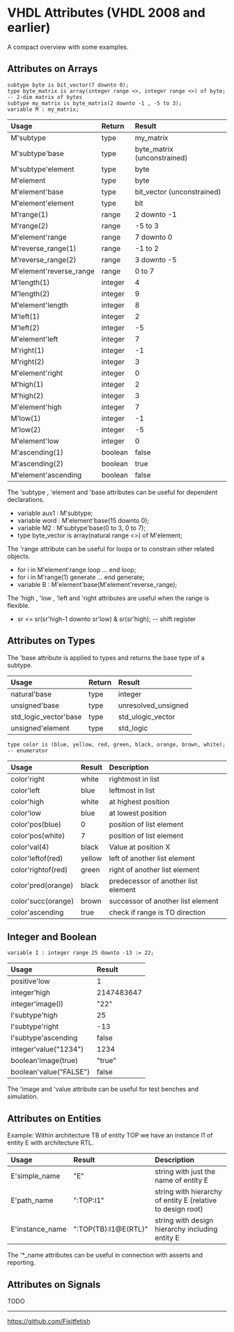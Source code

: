 # VHDL Attributes (VHDL 2008 and earlier)

A compact overview with some examples.

## Attributes on Arrays
```
subtype byte is bit_vector(7 downto 0);
type byte_matrix is array(integer range <>, integer range <>) of byte; -- 2-dim matrix of bytes
subtype my_matrix is byte_matrix(2 downto -1 , -5 to 3);
variable M : my_matrix;
```

| Usage                   | Return  | Result                      |
|:------------------------|:--------|:----------------------------|
| M'subtype               | type    | my_matrix                   |
| M'subtype'base          | type    | byte_matrix (unconstrained) |
| M'subtype'element       | type    | byte                        |
| M'element               | type    | byte                        |
| M'element'base          | type    | bit_vector (unconstrained)  |
| M'element'element       | type    | bit                         |
| M'range(1)              | range   | 2 downto -1                 |
| M'range(2)              | range   | -5 to 3                     |
| M'element'range         | range   | 7 downto 0                  |
| M'reverse_range(1)      | range   | -1 to 2                     |
| M'reverse_range(2)      | range   | 3 downto -5                 |
| M'element'reverse_range | range   | 0 to 7                      |
| M'length(1)             | integer | 4                           |
| M'length(2)             | integer | 9                           |
| M'element'length        | integer | 8                           |
| M'left(1)               | integer | 2                           |
| M'left(2)               | integer | -5                          |
| M'element'left          | integer | 7                           |
| M'right(1)              | integer | -1                          |
| M'right(2)              | integer | 3                           |
| M'element'right         | integer | 0                           |
| M'high(1)               | integer | 2                           |
| M'high(2)               | integer | 3                           |
| M'element'high          | integer | 7                           |
| M'low(1)                | integer | -1                          |
| M'low(2)                | integer | -5                          |
| M'element'low           | integer | 0                           |
| M'ascending(1)          | boolean | false                       |
| M'ascending(2)          | boolean | true                        |
| M'element'ascending     | boolean | false                       |

The 'subtype , 'element and 'base attributes can be useful for dependent declarations.
* variable aux1 : M'subtype;
* variable word : M'element'base(15 downto 0);
* variable M2 : M'subtype'base(0 to 3, 0 to 7);
* type byte_vector is array(natural range <>) of M'element;

The 'range attribute can be useful for loops or to constrain other related objects.
* for i in M'element'range loop ... end loop;
* for i in M'range(1) generate ... end generate;
* variable B : M'element'base(M'element'reverse_range);

The 'high , 'low , 'left and 'right attributes are useful when the range is flexible.
* sr <= sr(sr'high-1 downto sr'low) & sr(sr'high); -- shift register

## Attributes on Types

The 'base attribute is applied to types and returns the base type of a subtype.

| Usage                   | Return  |Result                      |
|:------------------------|:--------|:---------------------------|
| natural'base            | type    | integer                    |
| unsigned'base           | type    | unresolved_unsigned        |
| std_logic_vector'base   | type    | std_ulogic_vector          |
| unsigned'element        | type    | std_logic                  |

```
type color is (blue, yellow, red, green, black, orange, brown, white); -- enumerator
```

| Usage              | Result | Description                         |
|:-------------------|:-------|:------------------------------------|
| color'right        | white  | rightmost in list                   |
| color'left         | blue   | leftmost in list                    |
| color'high         | white  | at highest position                 |
| color'low          | blue   | at lowest position                  |
| color'pos(blue)    | 0      | position of list element            |
| color'pos(white)   | 7      | position of list element            |
| color'val(4)       | black  | Value at position X                 |
| color'leftof(red)  | yellow | left of another list element        |
| color'rightof(red) | green  | right of another list element       |
| color'pred(orange) | black  | predecessor of another list element |
| color'succ(orange) | brown  | successor of another list element   |
| color'ascending    | true   | check if range is TO direction      |

## Integer and Boolean

```
variable I : integer range 25 downto -13 := 22;
```

| Usage                   | Result                      |
|:------------------------|:----------------------------|
| positive'low            | 1                           |
| integer'high            | 2147483647                  |
| integer'image(I)        | "22"                        |
| I'subtype'high          | 25                          |
| I'subtype'right         | -13                         |
| I'subtype'ascending     | false                       |
| integer'value("1234")   | 1234                        |
| boolean'image(true)     | "true"                      |
| boolean'value("FALSE")  | false                       |

The 'image and 'value attribute can be useful for test benches and simulation.

## Attributes on Entities

Example: Within architecture TB of entity TOP we have an instance I1 of entity E with architecture RTL. 

| Usage           | Result               | Description                                                 |
|:----------------|:---------------------|:------------------------------------------------------------|
| E'simple_name   | "E"                  | string with just the name of entity E                       |
| E'path_name     | ":TOP:I1"            | string with hierarchy of entity E (relative to design root) |
| E'instance_name | ":TOP(TB):I1@E(RTL)" | string with design hierarchy including entity E             |

The '*_name attributes can be useful in connection with asserts and reporting.

## Attributes on Signals

TODO

---
<https://github.com/Fixitfetish>
